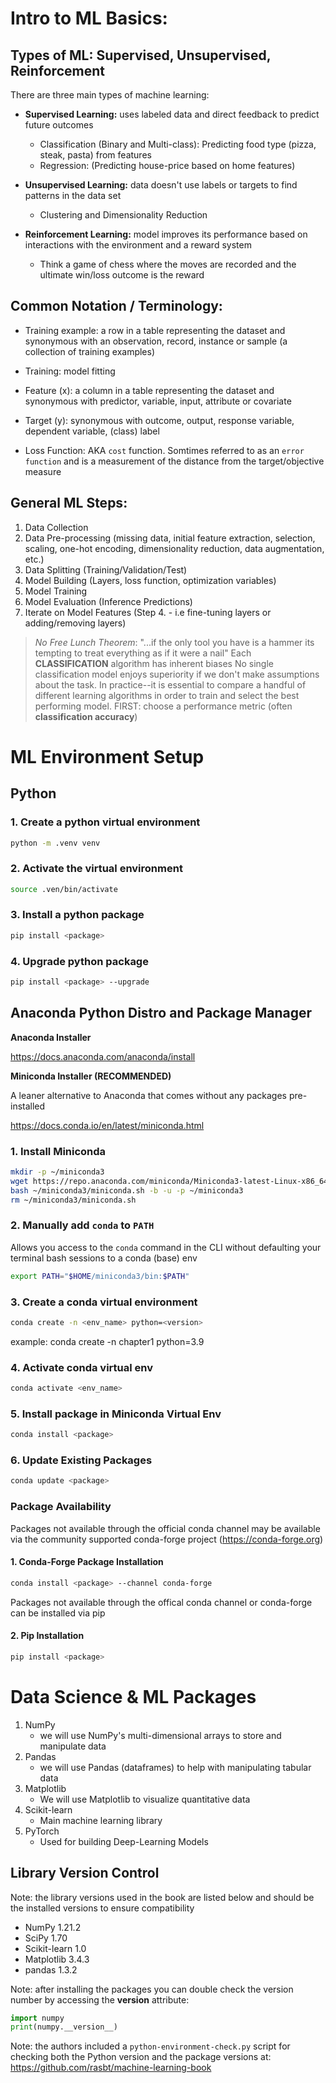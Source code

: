 # Intro to ML Basics:

## Types of ML: Supervised, Unsupervised, Reinforcement

There are three main types of machine learning:

- **Supervised Learning:** uses labeled data and direct feedback to predict future outcomes

  - Classification (Binary and Multi-class): Predicting food type (pizza, steak, pasta) from features
  - Regression: (Predicting house-price based on home features)

- **Unsupervised Learning:** data doesn't use labels or targets to find patterns in the data set

  - Clustering and Dimensionality Reduction

- **Reinforcement Learning:** model improves its performance based on interactions with the environment and a reward system
  - Think a game of chess where the moves are recorded and the ultimate win/loss outcome is the reward

## Common Notation / Terminology:

- Training example: a row in a table representing the dataset and synonymous with an observation, record, instance
  or sample (a collection of training examples)

- Training: model fitting

- Feature (x): a column in a table representing the dataset and synonymous with predictor, variable, input,
  attribute or covariate

- Target (y): synonymous with outcome, output, response variable, dependent variable, (class) label

- Loss Function: AKA `cost` function. Somtimes referred to as an `error function` and is a measurement of the
  distance from the target/objective measure

## General ML Steps:

1. Data Collection
2. Data Pre-processing (missing data, initial feature extraction, selection, scaling, one-hot encoding,
   dimensionality reduction, data augmentation, etc.)
3. Data Splitting (Training/Validation/Test)
4. Model Building (Layers, loss function, optimization variables)
5. Model Training
6. Model Evaluation (Inference Predictions)
7. Iterate on Model Features (Step 4. - i.e fine-tuning layers or adding/removing layers)

> _No Free Lunch Theorem_:
> "...if the only tool you have is a hammer its tempting to treat everything as if it were a nail"
> Each **CLASSIFICATION** algorithm has inherent biases
> No single classification model enjoys superiority if we don't make assumptions about the task.
> In practice--it is essential to compare a handful of different learning algorithms in order to train and select the best performing model.
> FIRST: choose a performance metric (often **classification accuracy**)

# ML Environment Setup

## Python

### 1. Create a python virtual environment

```bash
python -m .venv venv
```

### 2. Activate the virtual environment

```bash
source .ven/bin/activate
```

### 3. Install a python package

```bash
pip install <package>
```

### 4. Upgrade python package

```bash
pip install <package> --upgrade
```

## Anaconda Python Distro and Package Manager

**Anaconda Installer**

https://docs.anaconda.com/anaconda/install

**Miniconda Installer (RECOMMENDED)**

A leaner alternative to Anaconda that comes without any packages pre-installed

https://docs.conda.io/en/latest/miniconda.html

### 1. Install Miniconda

```bash
mkdir -p ~/miniconda3
wget https://repo.anaconda.com/miniconda/Miniconda3-latest-Linux-x86_64.sh -O ~/miniconda3/miniconda.sh
bash ~/miniconda3/miniconda.sh -b -u -p ~/miniconda3
rm ~/miniconda3/miniconda.sh
```

### 2. Manually add `conda` to `PATH`

Allows you access to the `conda` command in the CLI without defaulting your terminal bash sessions to a conda (base) env

```bash
export PATH="$HOME/miniconda3/bin:$PATH"
```

### 3. Create a conda virtual environment

```bash
conda create -n <env_name> python=<version>
```

example: conda create -n chapter1 python=3.9

### 4. Activate conda virtual env

```bash
conda activate <env_name>
```

### 5. Install package in Miniconda Virtual Env

```bash
conda install <package>
```

### 6. Update Existing Packages

```bash
conda update <package>
```

### **Package Availability**

Packages not available through the official conda channel may be available via the community supported conda-forge project (https://conda-forge.org)

#### 1. Conda-Forge Package Installation

```bash
conda install <package> --channel conda-forge

```

Packages not available through the offical conda channel or conda-forge can be installed via pip

#### 2. Pip Installation

```bash
pip install <package>
```

# Data Science & ML Packages

1. NumPy
   - we will use NumPy's multi-dimensional arrays to store and manipulate data
2. Pandas
   - we will use Pandas (dataframes) to help with manipulating tabular data
3. Matplotlib
   - We will use Matplotlib to visualize quantitative data
4. Scikit-learn
   - Main machine learning library
5. PyTorch
   - Used for building Deep-Learning Models

## Library Version Control

Note: the library versions used in the book are listed below and should be the installed versions to ensure
compatibility

- NumPy 1.21.2
- SciPy 1.70
- Scikit-learn 1.0
- Matplotlib 3.4.3
- pandas 1.3.2

Note: after installing the packages you can double check the version number by accessing the **version** attribute:

```python
import numpy
print(numpy.__version__)
```

Note: the authors included a `python-environment-check.py` script for checking both the Python version and the
package versions at: https://github.com/rasbt/machine-learning-book
